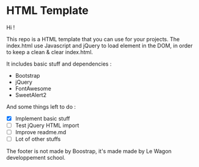 # HTML Template
Hi ! 

This repo is a HTML template that you can use for your projects.
The index.html use Javascript and jQuery to load element in the DOM, in order to keep a clean & clear index.html.

It includes basic stuff and dependencies :
- Bootstrap
- jQuery
- FontAwesome
- SweetAlert2

And some things left to do :
- [x] Implement basic stuff
- [ ] Test jQuery HTML import 
- [ ] Improve readme.md
- [ ] Lot of other stuffs

The footer is not made by Boostrap, it's made made by Le Wagon developpement school.
